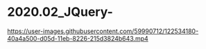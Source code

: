 # 2020.02_JQuery-

https://user-images.githubusercontent.com/59990712/122534180-40a4a500-d05d-11eb-8226-215d3824b643.mp4

